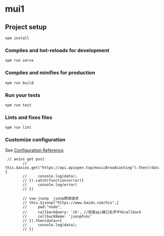 # mui1

## Project setup
```
npm install
```

### Compiles and hot-reloads for development
```
npm run serve
```

### Compiles and minifies for production
```
npm run build
```

### Run your tests
```
npm run test
```

### Lints and fixes files
```
npm run lint
```

### Customize configuration
See [Configuration Reference](https://cli.vuejs.org/config/).



     // axios get post 
            // this.$axios.get("https://api.apiopen.top/musicBroadcasting").then((data)=>{
            //     console.log(data);
            // }).catch(function(error){
            //     console.log(error)
            // })

            // vue-jsonp  jsonp跨域请求
            // this.$jsonp("https://www.baidu.com/his",{
            //     pwd:"node",
            //     callbackQuery: 'cb', //百度api接口名字不叫callback
            //     callbackName: 'jsonpFunc'
            // }).then(data=>{
            //     console.log(data);
            // })
